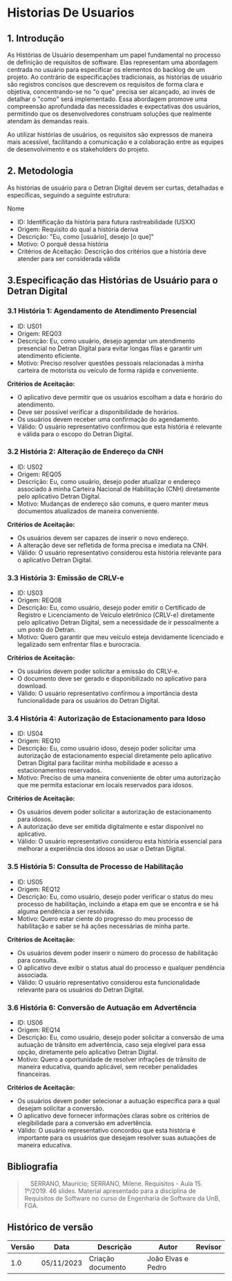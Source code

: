 # Historias De Usuarios

## 1. Introdução 
As Histórias de Usuário desempenham um papel fundamental no processo de definição de requisitos de software. Elas representam uma abordagem centrada no usuário para especificar os elementos do backlog de um projeto. Ao contrário de especificações tradicionais, as histórias de usuário são registros concisos que descrevem os requisitos de forma clara e objetiva, concentrando-se no "o que" precisa ser alcançado, ao invés de detalhar o "como" será implementado. Essa abordagem promove uma compreensão aprofundada das necessidades e expectativas dos usuários, permitindo que os desenvolvedores construam soluções que realmente atendam às demandas reais.

Ao utilizar histórias de usuários, os requisitos são expressos de maneira mais acessível, facilitando a comunicação e a colaboração entre as equipes de desenvolvimento e os stakeholders do projeto.

## 2. Metodologia 
As histórias de usuário para o Detran Digital devem ser curtas, detalhadas e específicas, seguindo a seguinte estrutura:

Nome
* ID: Identificação da história para futura rastreabilidade (USXX)
* Origem: Requisito do qual a história deriva
* Descrição: "Eu, como [usuário], desejo [o que]"
* Motivo: O porquê dessa história
* Critérios de Aceitação: Descrição dos critérios que a história deve atender para ser considerada válida

## 3.Especificação das Histórias de Usuário para o Detran Digital

### 3.1 História 1: Agendamento de Atendimento Presencial
* ID: US01
* Origem: REQ03
* Descrição: Eu, como usuário, desejo agendar um atendimento presencial no Detran Digital para evitar longas filas e garantir um atendimento eficiente.
* Motivo: Preciso resolver questões pessoais relacionadas à minha carteira de motorista ou veículo de forma rápida e conveniente.

**Critérios de Aceitação:**
* O aplicativo deve permitir que os usuários escolham a data e horário do atendimento.
* Deve ser possível verificar a disponibilidade de horários.
* Os usuários devem receber uma confirmação do agendamento.
* Válido: O usuário representativo confirmou que esta história é relevante e válida para o escopo do Detran Digital.

### 3.2 História 2: Alteração de Endereço da CNH
* ID: US02
* Origem: REQ05
* Descrição: Eu, como usuário, desejo poder atualizar o endereço associado à minha Carteira Nacional de Habilitação (CNH) diretamente pelo aplicativo Detran Digital.
* Motivo: Mudanças de endereço são comuns, e quero manter meus documentos atualizados de maneira conveniente.

**Critérios de Aceitação:**
* Os usuários devem ser capazes de inserir o novo endereço.
* A alteração deve ser refletida de forma precisa e imediata na CNH.
* Válido: O usuário representativo considerou esta história relevante para o aplicativo Detran Digital.

### 3.3 História 3: Emissão de CRLV-e
* ID: US03
* Origem: REQ08
* Descrição: Eu, como usuário, desejo poder emitir o Certificado de Registro e Licenciamento de Veículo eletrônico (CRLV-e) diretamente pelo aplicativo Detran Digital, sem a necessidade de ir pessoalmente a um posto do Detran.
* Motivo: Quero garantir que meu veículo esteja devidamente licenciado e legalizado sem enfrentar filas e burocracia.

**Critérios de Aceitação:**
* Os usuários devem poder solicitar a emissão do CRLV-e.
* O documento deve ser gerado e disponibilizado no aplicativo para download.
* Válido: O usuário representativo confirmou a importância desta funcionalidade para os usuários do Detran Digital.

### 3.4 História 4: Autorização de Estacionamento para Idoso
* ID: US04
* Origem: REQ10
* Descrição: Eu, como usuário idoso, desejo poder solicitar uma autorização de estacionamento especial diretamente pelo aplicativo Detran Digital para facilitar minha mobilidade e acesso a estacionamentos reservados.
* Motivo: Preciso de uma maneira conveniente de obter uma autorização que me permita estacionar em locais reservados para idosos.

**Critérios de Aceitação:**
* Os usuários devem poder solicitar a autorização de estacionamento para idosos.
* A autorização deve ser emitida digitalmente e estar disponível no aplicativo.
* Válido: O usuário representativo considerou esta história essencial para melhorar a experiência dos idosos ao usar o Detran Digital.

### 3.5 História 5: Consulta de Processo de Habilitação
* ID: US05
* Origem: REQ12
* Descrição: Eu, como usuário, desejo poder verificar o status do meu processo de habilitação, incluindo a etapa em que se encontra e se há alguma pendência a ser resolvida.
* Motivo: Quero estar ciente do progresso do meu processo de habilitação e saber se há ações necessárias de minha parte.

**Critérios de Aceitação:**
* Os usuários devem poder inserir o número do processo de habilitação para consulta.
* O aplicativo deve exibir o status atual do processo e qualquer pendência associada.
* Válido: O usuário representativo considerou esta funcionalidade relevante para os usuários do Detran Digital.

### 3.6 História 6: Conversão de Autuação em Advertência
* ID: US06
* Origem: REQ14
* Descrição: Eu, como usuário, desejo poder solicitar a conversão de uma autuação de trânsito em advertência, caso seja elegível para essa opção, diretamente pelo aplicativo Detran Digital.
* Motivo: Quero a oportunidade de resolver infrações de trânsito de maneira educativa, quando aplicável, sem receber penalidades financeiras.

**Critérios de Aceitação:**
* Os usuários devem poder selecionar a autuação específica para a qual desejam solicitar a conversão.
* O aplicativo deve fornecer informações claras sobre os critérios de elegibilidade para a conversão em advertência.
* Válido: O usuário representativo concordou que esta história é importante para os usuários que desejam resolver suas autuações de maneira educativa.


## Bibliografia
>  SERRANO, Maurício; SERRANO, Milene. Requisitos - Aula 15. 1º/2019. 46 slides. Material apresentado para a disciplina de Requisitos de Software no curso de Engenharia de Software da UnB, FGA.

## Histórico de versão
| Versão | Data       | Descrição             | Autor              | Revisor             |
| ------ | ---------- | --------------------  | ------------------ | ------------------- |
| 1.0    | 05/11/2023 |Criação documento      | João Elvas e Pedro |   |

